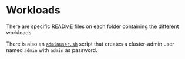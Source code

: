 # Workloads

There are specific README files on each folder containing the different workloads.

There is also an [`adminuser.sh`](./adminuser.sh) script that creates a cluster-admin user named `admin` with `admin` as password.
